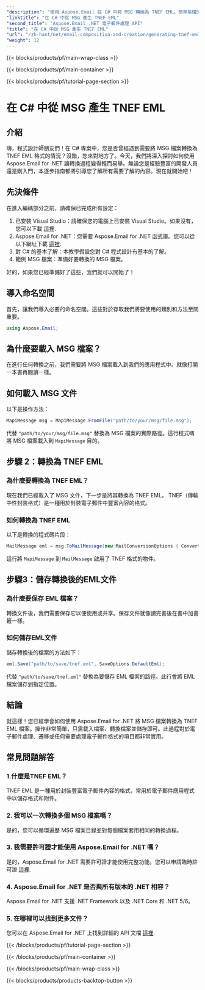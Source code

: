 ```yaml
---
"description": "使用 Aspose.Email 在 C# 中將 MSG 轉換為 TNEF EML。簡單易懂的逐步指南，幫助您提升電子郵件處理專案效率。"
"linktitle": "在 C# 中從 MSG 產生 TNEF EML"
"second_title": "Aspose.Email .NET 電子郵件處理 API"
"title": "在 C# 中從 MSG 產生 TNEF EML"
"url": "/zh-hant/net/email-composition-and-creation/generating-tnef-eml-from-msg-in-csharp/"
"weight": 12
---
```


{{< blocks/products/pf/main-wrap-class >}}

{{< blocks/products/pf/main-container >}}

{{< blocks/products/pf/tutorial-page-section >}}

# 在 C# 中從 MSG 產生 TNEF EML


## 介紹

嗨，程式設計師朋友們！在 C# 專案中，您是否曾經遇到需要將 MSG 檔案轉換為 TNEF EML 格式的情況？沒錯，您來對地方了。今天，我們將深入探討如何使用 Aspose.Email for .NET 讓轉換過程變得輕而易舉。無論您是經驗豐富的開發人員還是剛入門，本逐步指南都將引導您了解所有需要了解的內容。現在就開始吧！

## 先決條件

在進入編碼部分之前，請確保已完成所有設定：

1. 已安裝 Visual Studio：請確保您的電腦上已安裝 Visual Studio。如果沒有，您可以下載 [這裡](https://visualstudio。microsoft.com/downloads/).
2. Aspose.Email for .NET：您需要 Aspose.Email for .NET 函式庫。您可以從以下網址下載 [這裡](https://releases。aspose.com/email/net/).
3. 對 C# 的基本了解：本教學假設您對 C# 程式設計有基本的了解。
4. 範例 MSG 檔案：準備好要轉換的 MSG 檔案。

好的，如果您已經準備好了這些，我們就可以開始了！

## 導入命名空間

首先，讓我們導入必要的命名空間。這些對於存取我們將要使用的類別和方法至關重要。

```csharp
using Aspose.Email;
```

## 為什麼要載入 MSG 檔案？

在進行任何轉換之前，我們需要將 MSG 檔案載入到我們的應用程式中。就像打開一本書再閱讀一樣。

## 如何載入 MSG 文件

以下是操作方法：

```csharp
MapiMessage msg = MapiMessage.FromFile("path/to/your/msg/file.msg");
```

代替 `"path/to/your/msg/file.msg"` 替換為 MSG 檔案的實際路徑。這行程式碼將 MSG 檔案載入到 `MapiMessage` 目的。

## 步驟 2：轉換為 TNEF EML

### 為什麼要轉換為 TNEF EML？

現在我們已經載入了 MSG 文件，下一步是將其轉換為 TNEF EML。 TNEF（傳輸中性封裝格式）是一種用於封裝電子郵件中豐富內容的格式。

### 如何轉換為 TNEF EML

以下是轉換的程式碼片段：

```csharp
MailMessage eml = msg.ToMailMessage(new MailConversionOptions { ConvertAsTnef = true });
```

這行將 `MapiMessage` 到 `MailMessage` 啟用了 TNEF 格式的物件。

## 步驟3：儲存轉換後的EML文件

### 為什麼要保存 EML 檔案？

轉換文件後，我們需要保存它以便使用或共享。保存文件就像讀完書後在書中加書籤一樣。

### 如何儲存EML文件

儲存轉換後的檔案的方法如下：

```csharp
eml.Save("path/to/save/tnef.eml", SaveOptions.DefaultEml);
```

代替 `"path/to/save/tnef.eml"` 替換為要儲存 EML 檔案的路徑。此行會將 EML 檔案儲存到指定位置。

## 結論

就這樣！您已經學會如何使用 Aspose.Email for .NET 將 MSG 檔案轉換為 TNEF EML 檔案。操作非常簡單，只需載入檔案、轉換檔案並儲存即可。此過程對於電子郵件處理、遷移或任何需要處理電子郵件格式的項目都非常實用。

## 常見問題解答

### 1.什麼是TNEF EML？
TNEF EML 是一種用於封裝豐富電子郵件內容的格式，常用於電子郵件應用程式中以儲存格式和附件。

### 2. 我可以一次轉換多個 MSG 檔案嗎？
是的，您可以循環遍歷 MSG 檔案目錄並對每個檔案套用相同的轉換過程。

### 3. 我需要許可證才能使用 Aspose.Email for .NET 嗎？
是的，Aspose.Email for .NET 需要許可證才能使用完整功能。您可以申請臨時許可證 [這裡](https://purchase。aspose.com/temporary-license/).

### 4. Aspose.Email for .NET 是否與所有版本的 .NET 相容？
Aspose.Email for .NET 支援 .NET Framework 以及 .NET Core 和 .NET 5/6。

### 5. 在哪裡可以找到更多文件？
您可以在 Aspose.Email for .NET 上找到詳細的 API 文檔 [這裡](https://reference。aspose.com/email/net/).

{{< /blocks/products/pf/tutorial-page-section >}}

{{< /blocks/products/pf/main-container >}}

{{< /blocks/products/pf/main-wrap-class >}}

{{< blocks/products/products-backtop-button >}}